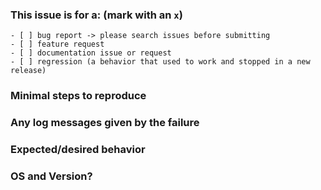<!--
IF SUFFICIENT INFORMATION IS NOT PROVIDED VIA THE FOLLOWING TEMPLATE THE ISSUE MIGHT BE CLOSED WITHOUT FURTHER CONSIDERATION OR INVESTIGATION
-->

### This issue is for a: (mark with an `x`)

```text
- [ ] bug report -> please search issues before submitting
- [ ] feature request
- [ ] documentation issue or request
- [ ] regression (a behavior that used to work and stopped in a new release)
```

### Minimal steps to reproduce

### Any log messages given by the failure

### Expected/desired behavior

### OS and Version?
